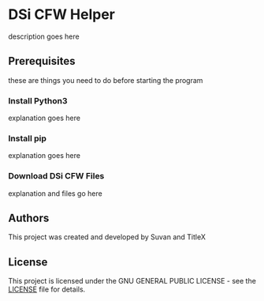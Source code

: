# DSi CFW Helper
description goes here
## Prerequisites
these are things you need to do before starting the program
### Install Python3
explanation goes here
### Install pip
explanation goes here
### Download DSi CFW Files
explanation and files go here
## Authors
This project was created and developed by Suvan and TitleX
## License
This project is licensed under the GNU GENERAL PUBLIC LICENSE - see the [LICENSE](LICENSE) file for details.
